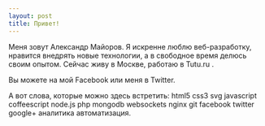 ```yaml
---
layout: post
title: Привет!
---
```


Меня зовут Александр Майоров. Я искренне люблю веб-разработку, нравится внедрять новые технологии, а в свободное время делюсь своим опытом. Сейчас живу в Москве, работаю в Tutu.ru .

<div>
<div style="float:left;margin-right: 4px">Вы можете</div> <div style="top:-4px" class="fb-follow" data-href="https://www.facebook.com/alexander.majorov" data-layout="button" data-show-faces="true"></div> на мой Facebook или  меня в Twitter.
</div>

А вот слова, которые можно здесь встретить: html5 css3 svg javascript coffeescript node.js php mongodb websockets nginx git facebook twitter google+ аналитика автоматизация.
